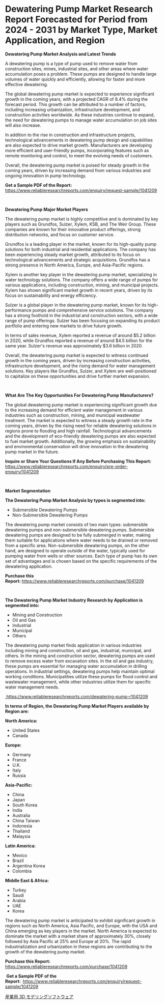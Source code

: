 <p><h1>Dewatering Pump Market Research Report Forecasted for Period from 2024 -  2031 by Market Type, Market Application, and Region</h1></p><p><strong>Dewatering Pump Market Analysis and Latest Trends</strong></p>
<p><p>A dewatering pump is a type of pump used to remove water from construction sites, mines, industrial sites, and other areas where water accumulation poses a problem. These pumps are designed to handle large volumes of water quickly and efficiently, allowing for faster and more effective dewatering.</p><p>The global dewatering pump market is expected to experience significant growth in the coming years, with a projected CAGR of 8.4% during the forecast period. This growth can be attributed to a number of factors, including increasing urbanization, infrastructure development, and construction activities worldwide. As these industries continue to expand, the need for dewatering pumps to manage water accumulation on job sites will also increase.</p><p>In addition to the rise in construction and infrastructure projects, technological advancements in dewatering pump design and capabilities are also expected to drive market growth. Manufacturers are developing more efficient and user-friendly pumps, incorporating features such as remote monitoring and control, to meet the evolving needs of customers.</p><p>Overall, the dewatering pump market is poised for steady growth in the coming years, driven by increasing demand from various industries and ongoing innovation in pump technology.</p></p>
<p><strong>Get a Sample PDF of the Report:&nbsp;</strong> <a href="https://www.reliableresearchreports.com/enquiry/request-sample/1041209">https://www.reliableresearchreports.com/enquiry/request-sample/1041209</a></p>
<p>&nbsp;</p>
<p><strong>Dewatering Pump Major Market Players</strong></p>
<p><p>The dewatering pump market is highly competitive and is dominated by key players such as Grundfos, Sulzer, Xylem, KSB, and The Weir Group. These companies are known for their innovative product offerings, strong distribution networks, and focus on customer service. </p><p>Grundfos is a leading player in the market, known for its high-quality pump solutions for both industrial and residential applications. The company has been experiencing steady market growth, attributed to its focus on technological advancements and strategic acquisitions. Grundfos has a strong presence in North America, Europe, and Asia-Pacific regions.</p><p>Xylem is another key player in the dewatering pump market, specializing in water technology solutions. The company offers a wide range of pumps for various applications, including construction, mining, and municipal projects. Xylem has shown significant market growth in recent years, driven by its focus on sustainability and energy efficiency.</p><p>Sulzer is a global player in the dewatering pump market, known for its high-performance pumps and comprehensive service solutions. The company has a strong foothold in the industrial and construction sectors, with a wide range of pump offerings. Sulzer has been focusing on expanding its product portfolio and entering new markets to drive future growth.</p><p>In terms of sales revenue, Xylem reported a revenue of around $5.2 billion in 2020, while Grundfos reported a revenue of around $4.5 billion for the same year. Sulzer's revenue was approximately $3.6 billion in 2020.</p><p>Overall, the dewatering pump market is expected to witness continued growth in the coming years, driven by increasing construction activities, infrastructure development, and the rising demand for water management solutions. Key players like Grundfos, Sulzer, and Xylem are well-positioned to capitalize on these opportunities and drive further market expansion.</p></p>
<p>&nbsp;</p>
<p><strong>What Are The Key Opportunities For Dewatering Pump Manufacturers?</strong></p>
<p><p>The global dewatering pump market is experiencing significant growth due to the increasing demand for efficient water management in various industries such as construction, mining, and municipal wastewater treatment. The market is expected to witness a steady growth rate in the coming years, driven by the rising need for reliable dewatering solutions in regions prone to flooding and high rainfall. Technological advancements and the development of eco-friendly dewatering pumps are also expected to fuel market growth. Additionally, the growing emphasis on sustainability and environmental conservation will drive innovation in the dewatering pump market in the future.</p></p>
<p><strong>Inquire or Share Your Questions If Any Before Purchasing This Report:</strong> <a href="https://www.reliableresearchreports.com/enquiry/pre-order-enquiry/1041209">https://www.reliableresearchreports.com/enquiry/pre-order-enquiry/1041209</a></p>
<p>&nbsp;</p>
<p><strong>Market Segmentation</strong></p>
<p><strong>The Dewatering Pump Market Analysis by types is segmented into:</strong></p>
<p><ul><li>Submersible Dewatering Pumps</li><li>Non-Submersible Dewatering Pumps</li></ul></p>
<p><p>The dewatering pump market consists of two main types: submersible dewatering pumps and non-submersible dewatering pumps. Submersible dewatering pumps are designed to be fully submerged in water, making them suitable for applications where water needs to be drained or removed from a specific area. Non-submersible dewatering pumps, on the other hand, are designed to operate outside of the water, typically used for pumping water from wells or other sources. Each type of pump has its own set of advantages and is chosen based on the specific requirements of the dewatering application.</p></p>
<p><strong>Purchase this Report:&nbsp;</strong><a href="https://www.reliableresearchreports.com/purchase/1041209">https://www.reliableresearchreports.com/purchase/1041209</a></p>
<p>&nbsp;</p>
<p><strong>The Dewatering Pump Market Industry Research by Application is segmented into:</strong></p>
<p><ul><li>Mining and Construction</li><li>Oil and Gas</li><li>Industrial</li><li>Municipal</li><li>Others</li></ul></p>
<p><p>The dewatering pump market finds application in various industries including mining and construction, oil and gas, industrial, municipal, and others. In the mining and construction sector, dewatering pumps are used to remove excess water from excavation sites. In the oil and gas industry, these pumps are essential for managing water accumulation in drilling operations. In industrial settings, dewatering pumps help maintain optimal working conditions. Municipalities utilize these pumps for flood control and wastewater management, while other industries utilize them for specific water management needs.</p></p>
<p><a href="https://www.reliableresearchreports.com/dewatering-pump-r1041209">&nbsp;https://www.reliableresearchreports.com/dewatering-pump-r1041209</a></p>
<p><strong>In terms of Region, the Dewatering Pump Market Players available by Region are:</strong></p>
<p>
    <p> <strong> North America: </strong>
        <ul>
            <li>United States</li>
            <li>Canada</li>
        </ul>
        </p> 
    <p> <strong> Europe: </strong>
        <ul>
            <li>Germany</li>
            <li>France</li>
            <li>U.K.</li>
            <li>Italy</li>
            <li>Russia</li>
        </ul>
        </p> 
    <p> <strong> Asia-Pacific: </strong>
        <ul>
            <li>China</li>
            <li>Japan</li>
            <li>South Korea</li>
            <li>India</li>
            <li>Australia</li>
            <li>China Taiwan</li>
            <li>Indonesia</li>
            <li>Thailand</li>
            <li>Malaysia</li>
        </ul>
        </p> 
    <p> <strong> Latin America: </strong>
        <ul>
            <li>Mexico</li>
            <li>Brazil</li>
            <li>Argentina Korea</li>
            <li>Colombia</li>
        </ul>
        </p> 
    <p> <strong> Middle East & Africa: </strong>
        <ul>
            <li>Turkey</li>
            <li>Saudi</li>
            <li>Arabia</li>
            <li>UAE</li>
            <li>Korea</li>
        </ul>
    </p>
    </p>
<p><p>The dewatering pump market is anticipated to exhibit significant growth in regions such as North America, Asia Pacific, and Europe, with the USA and China emerging as key players in the market. North America is expected to dominate the market with a market share of approximately 30%, closely followed by Asia Pacific at 25% and Europe at 20%. The rapid industrialization and urbanization in these regions are contributing to the growth of the dewatering pump market.</p></p>
<p><strong>Purchase this Report: </strong><a href="https://www.reliableresearchreports.com/purchase/1041209">https://www.reliableresearchreports.com/purchase/1041209</a></p>
<p>&nbsp;<strong>Get a Sample PDF of the Report:&nbsp;&nbsp;</strong><a href="https://www.reliableresearchreports.com/enquiry/request-sample/1041209">https://www.reliableresearchreports.com/enquiry/request-sample/1041209</a></p>
<p><strong></strong></p>
<p><p><a href="https://github.com/vhemk0794148/Market-Research-Report-List-1/blob/main/649774630320.md">産業用 3D モデリングソフトウェア</a></p></p>
